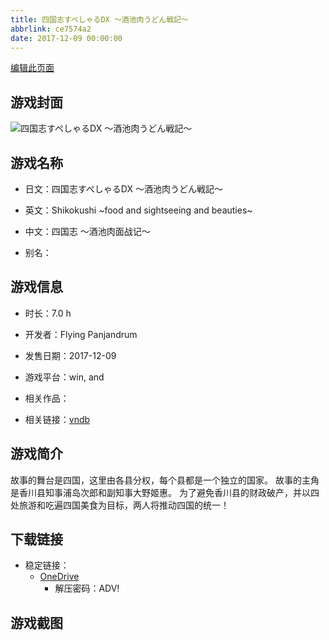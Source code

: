 ```yaml
---
title: 四国志すぺしゃるDX ～酒池肉うどん戦記～
abbrlink: ce7574a2
date: 2017-12-09 00:00:00
---
```

[编辑此页面](https://github.com/ACG-3/ADV3-source/blob/main/source/_posts/games/%E5%9B%9B%E5%9B%BD%E5%BF%97%E3%81%99%E3%81%BA%E3%81%97%E3%82%83%E3%82%8BDX%20%EF%BD%9E%E9%85%92%E6%B1%A0%E8%82%89%E3%81%86%E3%81%A9%E3%82%93%E6%88%A6%E8%A8%98%EF%BD%9E.md)

## 游戏封面

![四国志すぺしゃるDX ～酒池肉うどん戦記～](https://pan.timero.xyz/d/onedrive/img_lib_001/%E5%9B%9B%E5%9B%BD%E5%BF%97%E3%81%99%E3%81%BA%E3%81%97%E3%82%83%E3%82%8BDX%20%EF%BD%9E%E9%85%92%E6%B1%A0%E8%82%89%E3%81%86%E3%81%A9%E3%82%93%E6%88%A6%E8%A8%98%EF%BD%9E_cover.avif)


## 游戏名称

- 日文：四国志すぺしゃるDX ～酒池肉うどん戦記～
- 英文：Shikokushi ~food and sightseeing and beauties~
- 中文：四国志 ～酒池肉面战记～

- 别名：


## 游戏信息

- 时长：7.0 h
- 开发者：Flying Panjandrum
- 发售日期：2017-12-09
- 游戏平台：win, and
- 相关作品：

- 相关链接：[vndb](https://vndb.org/v23302)


## 游戏简介

故事的舞台是四国，这里由各县分权，每个县都是一个独立的国家。
故事的主角是香川县知事浦岛次郎和副知事大野姬惠。
为了避免香川县的财政破产，并以四处旅游和吃遍四国美食为目标，两人将推动四国的统一！




## 下载链接

- 稳定链接：
    - [OneDrive](https://pan.timero.xyz/onedrive/adv_lib_001/%E5%9B%9B%E5%9B%BD%E5%BF%97%E3%81%99%E3%81%BA%E3%81%97%E3%82%83%E3%82%8BDX%20%EF%BD%9E%E9%85%92%E6%B1%A0%E8%82%89%E3%81%86%E3%81%A9%E3%82%93%E6%88%A6%E8%A8%98%EF%BD%9E)
        - 解压密码：ADV!



## 游戏截图


